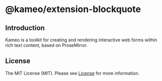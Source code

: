 # @kameo/extension-blockquote

## Introduction

Kameo is a toolkit for creating and rendering interactive web forms within rich text content, based on ProseMirror.

## License

The MIT License (MIT). Please see [License](https://github.com/kameojs/kameo/blob/main/LICENSE) for more information.

